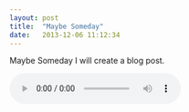 ```yaml
---
layout: post
title:  "Maybe Someday"
date:   2013-12-06 11:12:34
---
```


Maybe Someday I will create a blog post.


<audio src="http://macsixmacsix.free.fr/THE%20CURE/2000%20-%2020%20Avril%20-%20Lille/08%20-%20Maybe%20someday.mp3" controls></audio>


